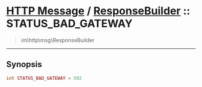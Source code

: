 # [HTTP Message](http.md) / [ResponseBuilder](http-ResponseBuilder.md) :: STATUS_BAD_GATEWAY
 > im\http\msg\ResponseBuilder
____

## Synopsis
```php
int STATUS_BAD_GATEWAY = 502
```
